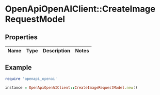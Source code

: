 # OpenApiOpenAIClient::CreateImageRequestModel

## Properties

| Name | Type | Description | Notes |
| ---- | ---- | ----------- | ----- |

## Example

```ruby
require 'openapi_openai'

instance = OpenApiOpenAIClient::CreateImageRequestModel.new()
```

